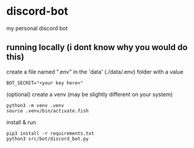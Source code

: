 # discord-bot

my personal discord bot

## running locally (i dont know why you would do this)
create a file named ".env" in the 'data' (./data/.env) folder with a value
       
    BOT_SECRET="<your key here>"

(optional) create a venv (may be slightly different on your system)

    python3 -m venv .venv
    source .venv/bin/activate.fish

install & run

    pip3 install -r requirements.txt
    python3 src/bot/discord_bot.py
